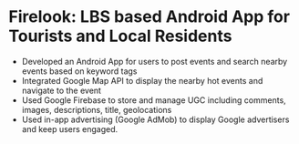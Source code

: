# Firelook: LBS based Android App for Tourists and Local Residents
- Developed an Android App for users to post events and search nearby events based on keyword tags
- Integrated Google Map API to display the nearby hot events and navigate to the event
- Used Google Firebase to store and manage UGC including comments, images, descriptions, title, geolocations
- Used in-app advertising (Google AdMob) to display Google advertisers and keep users engaged. 
